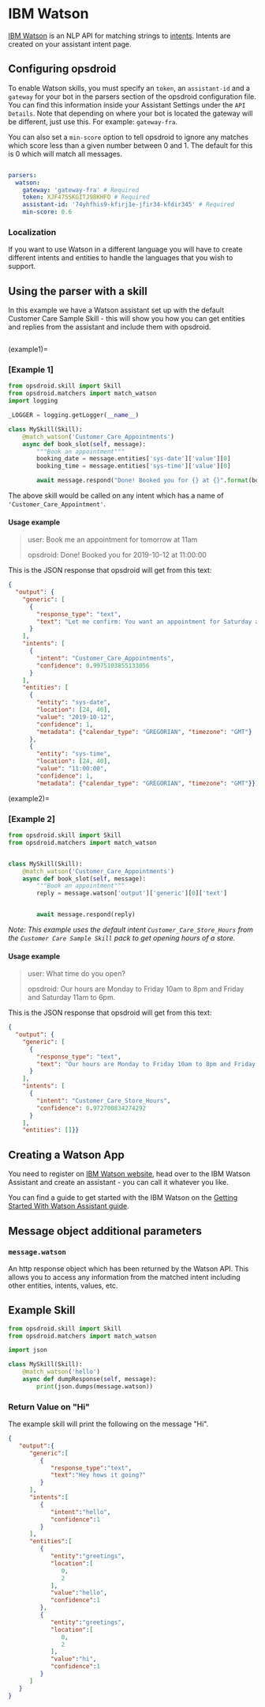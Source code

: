 # IBM Watson

[IBM Watson](https://www.ibm.com/watson) is an NLP API for matching strings to [intents](https://cloud.ibm.com/docs/services/assistant?topic=assistant-intents). Intents are created on your assistant intent page.

## Configuring opsdroid

To enable Watson skills, you must specify an `token`, an `assistant-id` and a `gateway` for your bot in the parsers section of the opsdroid configuration file.
You can find this information inside your Assistant Settings under the `API Details`. Note that depending on where your bot is located the gateway will be different, just use this. For example: `gateway-fra`.

You can also set a `min-score` option to tell opsdroid to ignore any matches which score less than a given number between 0 and 1. The default for this is 0 which will match all messages.

```yaml

parsers:
  watson:
    gateway: 'gateway-fra' # Required
    token: XJF475SKGITJ98KHFO # Required
    assistant-id: '74yhfhis9-kfirj1e-jfir34-kfdir345' # Required
    min-score: 0.6
```

### Localization

If you want to use Watson in a different language you will have to create different intents and entities to handle the languages that you wish to support.

## Using the parser with a skill

In this example we have a Watson assistant set up with the default Customer Care Sample Skill - this will show you how you can get entities and replies from the assistant and include them with opsdroid.

```{autofunction} opsdroid.matchers.match_watson
```
(example1)=
### [Example 1]

```python
from opsdroid.skill import Skill
from opsdroid.matchers import match_watson
import logging

_LOGGER = logging.getLogger(__name__)

class MySkill(Skill):
    @match_watson('Customer_Care_Appointments')
    async def book_slot(self, message):
        """Book an appointment"""
        booking_date = message.entities['sys-date']['value'][0]
        booking_time = message.entities['sys-time']['value'][0]

        await message.respond("Done! Booked you for {} at {}".format(booking_date, booking_time))
```

The above skill would be called on any intent which has a name of `'Customer_Care_Appointment'`.

#### Usage example

> user: Book me an appointment for tomorrow at 11am
>
> opsdroid: Done! Booked you for 2019-10-12 at 11:00:00

This is the JSON response that opsdroid will get from this text:

```json
{
  "output": {
    "generic": [
      {
        "response_type": "text",
        "text": "Let me confirm: You want an appointment for Saturday at 11 AM. Is this correct?"
      }
    ],
    "intents": [
      {
        "intent": "Customer_Care_Appointments",
        "confidence": 0.9975103855133056
      }
    ],
    "entities": [
      {
        "entity": "sys-date",
        "location": [24, 40],
        "value": "2019-10-12",
        "confidence": 1,
        "metadata": {"calendar_type": "GREGORIAN", "timezone": "GMT"}
      },
      {
        "entity": "sys-time",
        "location": [24, 40],
        "value": "11:00:00",
        "confidence": 1,
        "metadata": {"calendar_type": "GREGORIAN", "timezone": "GMT"}}]}}
```
(example2)=
### [Example 2]

```python
from opsdroid.skill import Skill
from opsdroid.matchers import match_watson


class MySkill(Skill):
    @match_watson('Customer_Care_Appointments')
    async def book_slot(self, message):
        """Book an appointment"""
        reply = message.watson['output']['generic'][0]['text']


        await message.respond(reply)
```

_Note: This example uses the default intent `Customer_Care_Store_Hours` from the `Customer Care Sample Skill` pack to get opening hours of a store._

#### Usage example

> user: What time do you open?
>
> opsdroid: Our hours are Monday to Friday 10am to 8pm and Friday and Saturday 11am to 6pm.

This is the JSON response that opsdroid will get from this text:

```json
{
  "output": {
    "generic": [
      {
        "response_type": "text",
        "text": "Our hours are Monday to Friday 10am to 8pm and Friday and Saturday 11am to 6pm."
      }
    ],
    "intents": [
      {
        "intent": "Customer_Care_Store_Hours",
        "confidence": 0.972700834274292
      }
    ],
    "entities": []}}
```

## Creating a Watson App

You need to register on [IBM Watson website](https://www.ibm.com/), head over to the IBM Watson Assistant and create an assistant - you can call it whatever you like.

You can find a guide to get started with the IBM Watson on the [Getting Started With Watson Assistant guide](https://cloud.ibm.com/docs/services/assistant?topic=assistant-getting-started).


## Message object additional parameters

### `message.watson`

An http response object which has been returned by the Watson API. This allows you to access any information from the matched intent including other entities, intents, values, etc.


## Example Skill

```python
from opsdroid.skill import Skill
from opsdroid.matchers import match_watson

import json

class MySkill(Skill):
    @match_watson('hello')
    async def dumpResponse(self, message):
        print(json.dumps(message.watson))
```

### Return Value on "Hi"

The example skill will print the following on the message "Hi".

```json
{
   "output":{
      "generic":[
         {
            "response_type":"text",
            "text":"Hey hows it going?"
         }
      ],
      "intents":[
         {
            "intent":"hello",
            "confidence":1
         }
      ],
      "entities":[
         {
            "entity":"greetings",
            "location":[
               0,
               2
            ],
            "value":"hello",
            "confidence":1
         },
         {
            "entity":"greetings",
            "location":[
               0,
               2
            ],
            "value":"hi",
            "confidence":1
         }
      ]
   }
}
```
